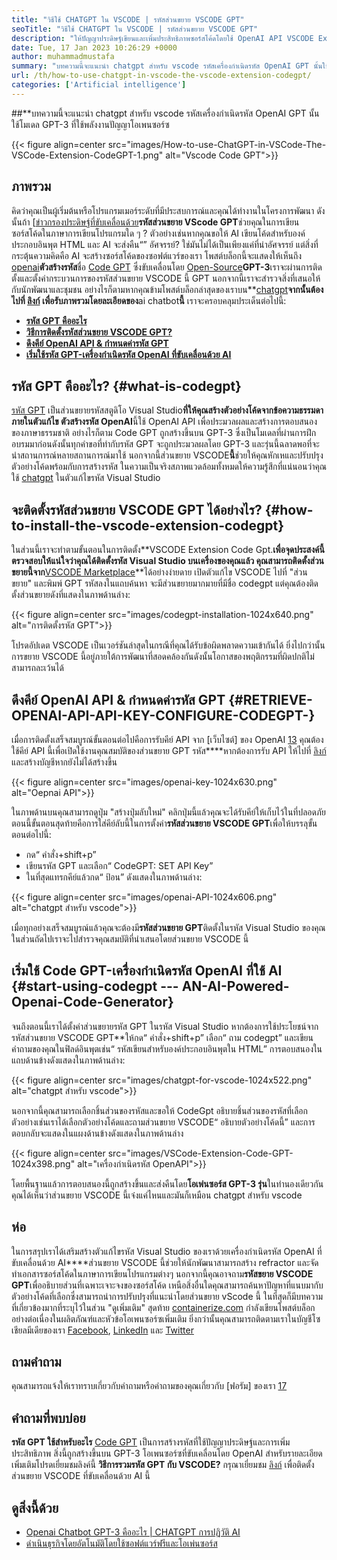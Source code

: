 ```yaml
---
title: "วิธีใช้ CHATGPT ใน VSCODE | รหัสส่วนขยาย VSCODE GPT" 
seoTitle: "วิธีใช้ CHATGPT ใน VSCODE | รหัสส่วนขยาย VSCODE GPT" 
description: "ให้ปัญญาประดิษฐ์เขียนและเพิ่มประสิทธิภาพซอร์สโค้ดโดยใช้ OpenAI API VSCODE Extension Code GPT ใช้พลังงานจาก GPT-3 ซึ่งเป็นรุ่น NLP โอเพนซอร์ซ" 
date: Tue, 17 Jan 2023 10:26:29 +0000
author: muhammadmustafa
summary: "บทความนี้จะแนะนำ chatgpt สำหรับ vscode รหัสเครื่องกำเนิดรหัส OpenAI GPT นั้นใช้โมเดล GPT-3 ที่ใช้พลังงานปัญญาโอเพนซอร์ซ" 
url: /th/how-to-use-chatgpt-in-vscode-the-vscode-extension-codegpt/
categories: ['Artificial intelligence']
---
```


##**บทความนี้จะแนะนำ chatgpt สำหรับ vscode รหัสเครื่องกำเนิดรหัส OpenAI GPT นั้นใช้โมเดล GPT-3 ที่ใช้พลังงานปัญญาโอเพนซอร์ซ

{{< figure align=center src="images/How-to-use-ChatGPT-in-VSCode-The-VSCode-Extension-CodeGPT-1.png" alt="Vscode Code GPT">}}


## ภาพรวม
คิดว่าคุณเป็นผู้เริ่มต้นหรือโปรแกรมเมอร์ระดับที่มีประสบการณ์และคุณได้ทำงานในโครงการพัฒนา ดังนั้นถ้า [[ข่าวกรองประดิษฐ์ที่ขับเคลื่อนด้วย][1]**รหัสส่วนขยาย VScode GPT**ช่วยคุณในการเขียนซอร์สโค้ดในภาษาการเขียนโปรแกรมใด ๆ ? ตัวอย่างเช่นหากคุณขอให้ AI เขียนโค้ดสำหรับองค์ประกอบอินพุต HTML และ AI จะส่งคืน“” อัศจรรย์?
ใช่มันไม่ได้เป็นเพียงแค่ที่น่าอัศจรรย์ แต่สิ่งที่กระตุ้นความคิดคือ AI จะสร้างซอร์สโค้ดของซอฟต์แวร์ของเรา โพสต์บล็อกนี้จะแสดงให้เห็นถึง [openai][2]**ตัวสร้างรหัส**ชื่อ [Code GPT][3] ซึ่งขับเคลื่อนโดย [Open-Source][4]**GPT-3**เราจะผ่านการติดตั้งและตั้งค่ากระบวนการของรหัสส่วนขยาย VSCODE นี้ GPT นอกจากนี้เราจะสำรวจสิ่งที่เสนอให้กับนักพัฒนาและชุมชน อย่างไรก็ตามหากคุณข้ามโพสต์บล็อกล่าสุดของเราบน**[chatgpt][5]**จากนั้นต้องไปที่ [ลิงก์][6] เพื่อรับภาพรวมโดยละเอียดของ**ai chatbot**นี้**
เราจะครอบคลุมประเด็นต่อไปนี้:
* [**รหัส GPT คืออะไร**][7]
* [**วิธีการติดตั้งรหัสส่วนขยาย VSCODE GPT?**][8]
* [**ดึงคีย์ OpenAI API & กำหนดค่ารหัส GPT**][9]
* [**เริ่มใช้รหัส GPT-เครื่องกำเนิดรหัส OpenAI ที่ขับเคลื่อนด้วย AI**][10]

## รหัส GPT คืออะไร? {#what-is-codegpt}
[รหัส GPT][3] เป็นส่วนขยายรหัสสตูดิโอ Visual Studio**ที่ให้คุณสร้างตัวอย่างโค้ดจากข้อความธรรมดาภายในตัวแก้ไข ตัวสร้างรหัส OpenAI**นี้ใช้ OpenAI API เพื่อประมวลผลและสร้างการตอบสนองของภาษาธรรมชาติ อย่างไรก็ตาม Code GPT ถูกสร้างขึ้นบน GPT-3 ซึ่งเป็นโมเดลที่ผ่านการฝึกอบรมมาก่อนดังนั้นทุกคำขอที่ทำกับรหัส GPT จะถูกประมวลผลโดย GPT-3 และรุ่นนี้ฉลาดพอที่จะนำสถานการณ์หลายสถานการณ์มาใช้ นอกจากนี้ส่วนขยาย VSCODE**นี้**ช่วยให้คุณหักเหและปรับปรุงตัวอย่างโค้ดพร้อมกับการสร้างรหัส ในความเป็นจริงสภาพแวดล้อมทั้งหมดให้ความรู้สึกที่แน่นอนว่าคุณใช้ [chatgpt][11] ในตัวแก้ไขรหัส Visual Studio

## จะติดตั้งรหัสส่วนขยาย VSCODE GPT ได้อย่างไร? {#how-to-install-the-vscode-extension-codegpt}
ในส่วนนี้เราจะทำตามขั้นตอนในการติดตั้ง**VSCODE Extension Code Gpt.**เพื่อจุดประสงค์นี้ตรวจสอบให้แน่ใจว่าคุณได้ติดตั้งรหัส Visual Studio บนเครื่องของคุณแล้ว คุณสามารถติดตั้งส่วนขยายนี้จาก**[VSCODE Marketplace][12]**ได้อย่างง่ายดาย
เปิดตัวแก้ไข VSCODE ไปที่ "ส่วนขยาย" และพิมพ์ GPT รหัสลงในแถบค้นหา จะมีส่วนขยายมากมายที่มีชื่อ codegpt แต่คุณต้องติดตั้งส่วนขยายดังที่แสดงในภาพด้านล่าง:

{{< figure align=center src="images/codegpt-installation-1024x640.png" alt="การติดตั้งรหัส GPT">}}

โปรดอัปเดต VSCODE เป็นเวอร์ชันล่าสุดในกรณีที่คุณได้รับข้อผิดพลาดความเข้ากันได้ ยิ่งไปกว่านั้นการขยาย VSCODE นี้อยู่ภายใต้การพัฒนาที่สอดคล้องกันดังนั้นโอกาสของพฤติกรรมที่ผิดปกติไม่สามารถละเว้นได้

## ดึงคีย์ OpenAI API & กำหนดค่ารหัส GPT {#RETRIEVE-OPENAI-API-API-KEY-CONFIGURE-CODEGPT-}
เมื่อการติดตั้งเสร็จสมบูรณ์ขั้นตอนต่อไปคือการรับคีย์ API จาก [เว็บไซต์] ของ OpenAI [13] คุณต้องใช้คีย์ API นี้เพื่อเปิดใช้งานคุณสมบัติของส่วนขยาย GPT รหัส****หากต้องการรับ API ให้ไปที่ [ลิงก์][13] และสร้างบัญชีหากยังไม่ได้สร้างขึ้น

{{< figure align=center src="images/openai-key-1024x630.png" alt="Oepnai API">}}

ในภาพด้านบนคุณสามารถดูปุ่ม "สร้างปุ่มลับใหม่" คลิกปุ่มนี้แล้วคุณจะได้รับคีย์ให้เก็บไว้ในที่ปลอดภัย ตอนนี้ขั้นตอนสุดท้ายคือการใส่คีย์ลับนี้ในการตั้งค่า**รหัสส่วนขยาย VSCODE GPT**เพื่อให้บรรลุขั้นตอนต่อไปนี้:
  * กด“ คำสั่ง+shift+p”
  * เขียนรหัส GPT และเลือก“ CodeGPT: SET API Key”
  * ในที่สุดแทรกคีย์แล้วกด“ ป้อน” ดังแสดงในภาพด้านล่าง:

{{< figure align=center src="images/openai-API-1024x606.png" alt="chatgpt สำหรับ vscode">}}

เมื่อทุกอย่างเสร็จสมบูรณ์แล้วคุณจะต้องมี**รหัสส่วนขยาย GPT**ติดตั้งในรหัส Visual Studio ของคุณ ในส่วนถัดไปเราจะไปสำรวจคุณสมบัติที่นำเสนอโดยส่วนขยาย VSCODE นี้

## เริ่มใช้ Code GPT-เครื่องกำเนิดรหัส OpenAI ที่ใช้ AI {#start-using-codegpt --- AN-AI-Powered-Openai-Code-Generator}
จนถึงตอนนี้เราได้ตั้งค่าส่วนขยายรหัส GPT ในรหัส Visual Studio หากต้องการใช้ประโยชน์จากรหัสส่วนขยาย VSCODE GPT**ให้กด“ คำสั่ง+shift+p” เลือก“ ถาม codegpt” และเขียนคำถามของคุณในฟิลด์อินพุตเช่น“ รหัสเขียนสำหรับองค์ประกอบอินพุตใน HTML” การตอบสนองในแถบด้านข้างดังแสดงในภาพด้านล่าง:

{{< figure align=center src="images/chatgpt-for-vscode-1024x522.png" alt="chatgpt สำหรับ vscode">}}

นอกจากนี้คุณสามารถเลือกชิ้นส่วนของรหัสและขอให้ CodeGpt อธิบายชิ้นส่วนของรหัสที่เลือก ตัวอย่างเช่นเราได้เลือกตัวอย่างโค้ดและถามส่วนขยาย VSCODE“ อธิบายตัวอย่างโค้ดนี้” และการตอบกลับจะแสดงในแผงด้านข้างดังแสดงในภาพด้านล่าง

{{< figure align=center src="images/VSCode-Extension-Code-GPT-1024x398.png" alt="เครื่องกำเนิดรหัส OpenAPI">}}

โดยพื้นฐานแล้วการตอบสนองนี้ถูกสร้างขึ้นและส่งคืนโดย**โอเพ่นซอร์ส GPT-3 รุ่น**ในทำนองเดียวกันคุณได้เห็นว่าส่วนขยาย VSCODE นี้เจ๋งแค่ไหนและมันก็เหมือน chatgpt สำหรับ vscode

## ห่อ
ในการสรุปเราได้เสริมสร้างตัวแก้ไขรหัส Visual Studio ของเราด้วยเครื่องกำเนิดรหัส OpenAI ที่ขับเคลื่อนด้วย AI****ส่วนขยาย VSCODE นี้ช่วยให้นักพัฒนาสามารถสร้าง refractor และจัดทำเอกสารซอร์สโค้ดในภาษาการเขียนโปรแกรมต่างๆ นอกจากนี้คุณอาจถาม**รหัสขยาย VSCODE GPT**เพื่ออธิบายส่วนที่เฉพาะเจาะจงของซอร์สโค้ด เหนือสิ่งอื่นใดคุณสามารถค้นหาปัญหาที่แนบมากับตัวอย่างโค้ดที่เลือกซึ่งสามารถนำการปรับปรุงที่แนะนำโดยส่วนขยาย vScode นี้ ในที่สุดก็มีบทความที่เกี่ยวข้องมากที่ระบุไว้ในส่วน "ดูเพิ่มเติม"
สุดท้าย [containerize.com][4] กำลังเขียนโพสต์บล็อกอย่างต่อเนื่องในผลิตภัณฑ์และหัวข้อโอเพนซอร์ซเพิ่มเติม ยิ่งกว่านั้นคุณสามารถติดตามเราในบัญชีโซเชียลมีเดียของเรา [Facebook][14], [LinkedIn][15] และ [Twitter][16]

## ถามคำถาม
คุณสามารถแจ้งให้เราทราบเกี่ยวกับคำถามหรือคำถามของคุณเกี่ยวกับ [ฟอรัม] ของเรา [17]

## คำถามที่พบบ่อย
**รหัส GPT ใช้สำหรับอะไร**
[Code GPT][3] เป็นการสร้างรหัสที่ใช้ปัญญาประดิษฐ์และการเพิ่มประสิทธิภาพ สิ่งนี้ถูกสร้างขึ้นบน GPT-3 โอเพนซอร์ซที่ขับเคลื่อนโดย OpenAI สำหรับรายละเอียดเพิ่มเติมโปรดเยี่ยมชมลิงค์นี้
**วิธีการรวมรหัส GPT กับ VSCODE?**
กรุณาเยี่ยมชม [ลิงก์][9] เพื่อติดตั้งส่วนขยาย VSCODE ที่ขับเคลื่อนด้วย AI นี้

## ดูสิ่งนี้ด้วย
  * [Openai Chatbot GPT-3 คืออะไร | CHATGPT การปฏิวัติ AI][6]
  * [ดำเนินธุรกิจโดยอัตโนมัติโดยใช้ซอฟต์แวร์ฟรีและโอเพ่นซอร์ส][18]

  
[1]: https://blog.containerize.com/category/artificial-intelligence/
[2]: https://openai.com/
[3]: https://marketplace.visualstudio.com/items?itemName=timkmecl.codegpt3
[4]: https://www.containerize.com/
[5]: https://en.wikipedia.org/wiki/GPT-3
[6]: https://blog.containerize.com/artificial-intelligence/what-is-openai-chatbot-gpt-3-chatgpt-an-ai-revolution/
[7]: #What-is-CodeGPT
[8]: #How-to-install-the-VSCode-extension-CodeGPT
[9]: #Retrieve-OpenAI-API-Key-configure-CodeGPT-
[10]: #Start-using-CodeGPT---an-AI-Powered-OpenAI-Code-Generator
[11]: https://openai.com/blog/chatgpt/
[12]: https://marketplace.visualstudio.com/vscode
[13]: https://beta.openai.com/account/api-keys
[14]: https://web.facebook.com/containerize
[15]: https://www.linkedin.com/company/containerize/
[16]: https://twitter.com/containerize_co
[17]: https://forum.containerize.com/
[18]: https://blog.containerize.com/blogging/automate-business-operations-using-open-source-software/
